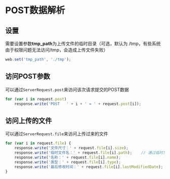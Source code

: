 # POST数据解析

## 设置

需要设置参数**tmp_path**为上传文件的临时目录（可选，默认为
/tmp，有些系统由于权限问题无法访问/tmp，会造成上传文件失败）

```javascript
web.set('tmp_path', './tmp');
```


## 访问POST参数

可以通过`ServerRequest.post`来访问该次请求提交的POST数据

```javascript
for (var i in request.post)
	response.write('POST   ' + i + ' = ' + request.post[i]);
```


## 访问上传的文件

可以通过`ServerRequest.file`来访问上传过来的文件

```javascript
for (var i in request.file) {
	response.write('文件尺寸：' + request.file[i].size);
	response.write('临时文件名：' + request.file[i].path);	// 通过临时文件名来读取该文件
	response.write('名称：' + request.file[i].name);
	response.write('类型：' + request.file[i].type);
	response.write('最后修改时间：' + request.file[i].lastModifiedDate);
}
```
